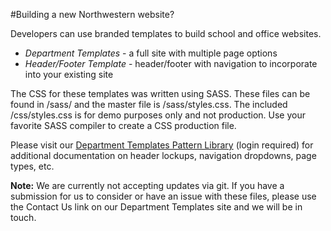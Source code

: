 #Building a new Northwestern website?

Developers can use branded templates to build school and office websites.

- *Department Templates* - a full site with multiple page options
- *Header/Footer Template* - header/footer with navigation to incorporate into your existing site

The CSS for these templates was written using SASS. These files can be found in /sass/ and the master file is /sass/styles.css. The included /css/styles.css is for demo purposes only and not production. Use your favorite SASS compiler to create a CSS production file.

Please visit our [Department Templates Pattern Library](http://www.northwestern.edu/templates/) (login required) for additional documentation on header lockups, navigation dropdowns, page types, etc.

**Note:** We are currently not accepting updates via git. If you have a submission for us to consider or have an issue with these files, please use the Contact Us link on our Department Templates site and we will be in touch.



